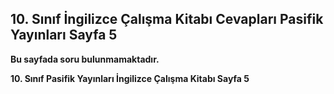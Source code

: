 ## 10. Sınıf İngilizce Çalışma Kitabı Cevapları Pasifik Yayınları Sayfa 5

**Bu sayfada soru bulunmamaktadır.**

**10. Sınıf Pasifik Yayınları İngilizce Çalışma Kitabı Sayfa 5**